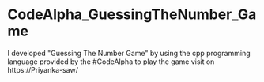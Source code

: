 # CodeAlpha_GuessingTheNumber_Game
I developed  "Guessing The Number Game" by using the cpp programming language provided by the #CodeAlpha to play the game visit on https://Priyanka-saw/
